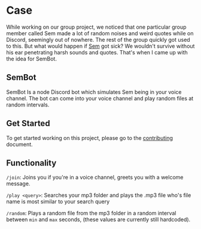 # Case
While working on our group project, we noticed that one particular group member called Sem made a lot of random noises and weird quotes while on Discord,
seemingly out of nowhere. The rest of the group quickly got used to this. But what would happen if [Sem](https://github.com/Semm6) got sick? We wouldn't survive without his ear penetrating harsh sounds and quotes.
That's when I came up with the idea for SemBot.

## SemBot
SemBot Is a node Discord bot which simulates Sem being in your voice channel. The bot can come into your voice channel and play random files at random intervals.

## Get Started
To get started working on this project, please go to the [contributing](http://) document.

## Functionality

`/join`: Joins you if you're in a voice channel, greets you with a welcome message.

`/play <query>`: Searches your mp3 folder and plays the .mp3 file who's file name is most similar to your search query

`/random`:  Plays a random file from the mp3 folder in a random interval between `min` and `max` seconds, (these values are currently still hardcoded).

